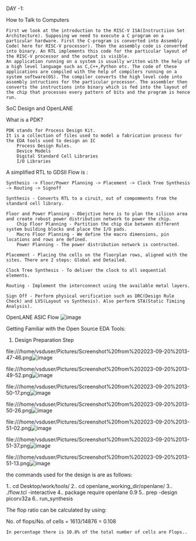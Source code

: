 DAY -1:


How to Talk to Computers

    First we look at the introduction to the RISC-V ISA(Instructiion Set Architecture). Supposing we need to execute a C program on a particular hardware. First the C-program is converted into Assembly Code( here for RISC-V processor). Then the assembly code is converted into binary. An RTL implements this code for the particular layout of the RISC-V processor and the output is visible.
    An application running on a system is usually written with the help of a high level language such as C,C++,Python etc. The code of these applications are compiled with the help of compilers running on a system software(OS). The compiler converts the high level code into assembly intructions for the particular processor. The assembler then converts the instructions into binary which is fed into the layout of the chip that processes every pattern of bits and the program is hence run.

SoC Design and OpenLANE

What is a PDK?

    PDK stands for Process Design Kit.
    It is a collection of files used to model a fabrication process for the EDA tools used to design an IC
        Process Design Rules.
        Device Models
        Digital Standard Cell Libraries
        I/O Libraries

A simplified RTL to GDSII Flow is :

    Synthesis -> Floor/Power Planning -> Placement -> Clock Tree Synthesis -> Routing -> Signoff

    Synthesis - Converts RTL to a ciruit, out of compomments from the standard cell library.

    Floor and Power Planning - Obejctive here is to plan the silicon area and create robust power distribution network to power the chip.
        Chip Floor Planning - Partition the chip die between different system building blocks and place the I/O pads.
        Macro Floor Planning - We define the macro dimensions, pin locations and rows are defined.
        Power Planning - The power distribution network is contructed.

    Placement - Placing the cells on the floorplan rows, aligned with the sites. There are 2 steps: Global and Detailed.

    Clock Tree Synthesis - To deliver the clock to all sequential elements.

    Routing - Implement the interconnect using the available metal layers.

    Sign Off - Perform physical verification such as DRC(Design Rule Check) and LVS(Layout vs Synthesis). Also perform STA(Static Timiing Analysis).

OpenLANE ASIC Flow
![image](https://github.com/ughdeiek/Nirupamaec101-pes_pd/assets/142580251/8c4e84f4-0765-405d-82ad-665e96e59e8d)

Getting Familiar with the Open Source EDA Tools:

1. Design Preparation Step
   
file:///home/vsduser/Pictures/Screenshot%20from%202023-09-20%2013-47-46.png![image](https://github.com/ughdeiek/Nirupamaec101-pes_pd/assets/142580251/58ff01f3-d38c-4886-85d1-41de2c767910)

file:///home/vsduser/Pictures/Screenshot%20from%202023-09-20%2013-49-52.png![image](https://github.com/ughdeiek/Nirupamaec101-pes_pd/assets/142580251/ccb6f137-02b4-4563-9519-8ba35ad96da1)

file:///home/vsduser/Pictures/Screenshot%20from%202023-09-20%2013-50-17.png![image](https://github.com/ughdeiek/Nirupamaec101-pes_pd/assets/142580251/22b9d872-5c51-4457-9600-1c56bf3fbbd6)

file:///home/vsduser/Pictures/Screenshot%20from%202023-09-20%2013-50-26.png![image](https://github.com/ughdeiek/Nirupamaec101-pes_pd/assets/142580251/57e15b5d-a2c6-4fa9-9966-be5c7cb5f462)

file:///home/vsduser/Pictures/Screenshot%20from%202023-09-20%2013-51-02.png![image](https://github.com/ughdeiek/Nirupamaec101-pes_pd/assets/142580251/0b00dace-1f86-4599-94f8-9aaf549a51a2)

file:///home/vsduser/Pictures/Screenshot%20from%202023-09-20%2013-51-37.png![image](https://github.com/ughdeiek/Nirupamaec101-pes_pd/assets/142580251/a4ea9904-2b30-481d-80e2-80706b434057)


file:///home/vsduser/Pictures/Screenshot%20from%202023-09-20%2013-51-13.png![image](https://github.com/ughdeiek/Nirupamaec101-pes_pd/assets/142580251/8402cf65-3fb2-497b-a8c6-0831a728aeac)


the commands used for the design  is are as follows:

1..  cd Desktop/work/tools/
2..  cd openlane_working_dir/openlane/
3..  ./flow.tcl -interactive
4..  package require openlane 0.9
5..  prep -design picorv32a
6..  run_synthesis




The flop ratio can be calculated by using:

No. of flops/No. of cells = 1613/14876 = 0.108

    In percentage there is 10.8% of the total number of cells are Flops..





    







   
   
